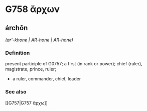 # G758 ἄρχων

## árchōn

_(ar'-khone | AR-hone | AR-hone)_

### Definition

present participle of G0757; a first (in rank or power); chief (ruler), magistrate, prince, ruler; 

- a ruler, commander, chief, leader

### See also

[[G757|G757 ἄρχω]]

